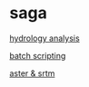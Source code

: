 # saga
[hydrology analysis](hydrology/hydrology.md)

[batch scripting](batch/batchSAGA.md)

[aster & srtm](error/aster%srtm.md)
